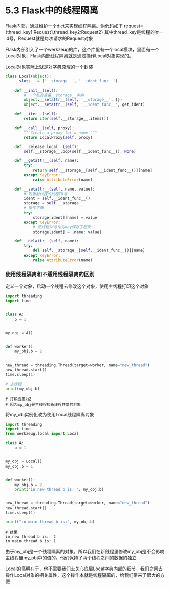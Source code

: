 # 5.3 Flask中的线程隔离

Flask内部，通过维护一个dict来实现线程隔离。伪代码如下
request={thread_key1:Request1,thread_key2:Request2}
其中thread_key是线程的唯一id号，Request就是每次请求的Request对象


Flask内部引入了一个werkzeug的库，这个库里有一个local模块，里面有一个Local对象，Flask内部线程隔离就是通过操作Local对象实现的。

Local对象实际上就是对字典原理的一个封装
```python
class Local(object):
    __slots__ = ('__storage__', '__ident_func__')

    def __init__(self):
        # 一个私有变量__storage__字典
        object.__setattr__(self, '__storage__', {})
        object.__setattr__(self, '__ident_func__', get_ident)

    def __iter__(self):
        return iter(self.__storage__.items())

    def __call__(self, proxy):
        """Create a proxy for a name."""
        return LocalProxy(self, proxy)

    def __release_local__(self):
        self.__storage__.pop(self.__ident_func__(), None)

    def __getattr__(self, name):
        try:
            return self.__storage__[self.__ident_func__()][name]
        except KeyError:
            raise AttributeError(name)

    def __setattr__(self, name, value):
        # 取当前线程的线程ID号
        ident = self.__ident_func__()
        storage = self.__storage__
        # 操作字典
        try:
            storage[ident][name] = value
        except KeyError:
            # 把线程id号作为key保存了起来
            storage[ident] = {name: value}

    def __delattr__(self, name):
        try:
            del self.__storage__[self.__ident_func__()][name]
        except KeyError:
            raise AttributeError(name)
```


### 使用线程隔离和不适用线程隔离的区别
定义一个对象，启动一个线程去修改这个对象，使用主线程打印这个对象
```python
import threading
import time


class A:
    b = 1


my_obj = A()


def worker():
    my_obj.b = 2


new_thread = threading.Thread(target=worker, name="new_thread")
new_thread.start()
time.sleep(1)

# 主线程
print(my_obj.b)
```
```
# 打印结果为2
# 因为my_obj是主线程和新线程共享的对象
```

将my_obj实例化改为使用Local线程隔离对象
```python
import threading
import time
from werkzeug.local import Local

class A:
    b = 1


my_obj = Local()
my_obj.b = 1


def worker():
    my_obj.b = 2
    print("in new thread b is: ", my_obj.b)


new_thread = threading.Thread(target=worker, name="new_thread")
new_thread.start()
time.sleep(1)

print("in main thread b is:", my_obj.b)
```

```
# 结果
in new thread b is:  2
in main thread b is: 1
```
由于my_obj是一个线程隔离的对象，所以我们在新线程里修改my_obj是不会影响主线程里my_obj中的值的。他们保持了两个线程之间的数据的独立

Local的高明在于，他不需要我们去关心底层Local字典内部的细节，我们之间去操作Local对象的相关属性，这个操作本就是线程隔离的，给我们带来了很大的方便